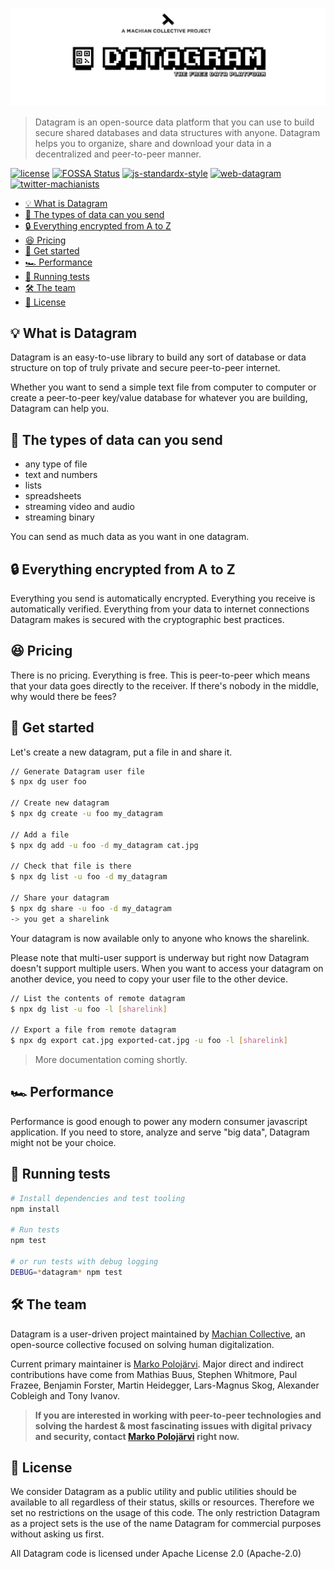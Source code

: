 ![Datagram, the free data platform](media/header.png)
> Datagram is an open-source data platform that you can use to build secure shared databases and data structures with anyone. Datagram helps you to organize, share and download your data in a decentralized and peer-to-peer manner.

[![license](https://img.shields.io/badge/license-apache--2.0-brightgreen.svg)](LICENSE) [![FOSSA Status](https://app.fossa.io/api/projects/git%2Bgithub.com%2Fmachianists%2Fdatagram-node.svg?type=shield)](https://app.fossa.io/projects/git%2Bgithub.com%2Fmachianists%2Fdatagram-node?ref=badge_shield) [![js-standardx-style](https://img.shields.io/badge/code%20style-standardx-brightgreen.svg)](http://standardjs.com) [![web-datagram](https://img.shields.io/badge/web-datagramjs.com-blue.svg)](https://datagramjs.com) [![twitter-machianists](https://img.shields.io/badge/twitter-@machianists-blue.svg)](https://twitter.com/machianists)


- [💡 What is Datagram](#-what-is-datagram)
- [🔌 The types of data can you send](#-the-types-of-data-can-you-send)
- [🔒 Everything encrypted from A to Z](#-everything-encrypted-from-a-to-z)
- [😆 Pricing](#-pricing)
- [🎁 Get started](#-get-started)
- [🏎 Performance](#-performance)
- [🔬 Running tests](#-running-tests)
- [🛠 The team](#-the-team)
- [📝 License](#-license)


## 💡 What is Datagram
Datagram is an easy-to-use library to build any sort of database or data structure on top of truly private and secure peer-to-peer internet.

Whether you want to send a simple text file from computer to computer or create a peer-to-peer key/value database for whatever you are building, Datagram can help you.


## 🔌 The types of data can you send

- any type of file
- text and numbers
- lists
- spreadsheets
- streaming video and audio
- streaming binary

You can send as much data as you want in one datagram.


## 🔒 Everything encrypted from A to Z

Everything you send is automatically encrypted. Everything you receive is automatically verified. Everything from your data to internet connections Datagram makes is secured with the cryptographic best practices.


## 😆 Pricing

There is no pricing. Everything is free. This is peer-to-peer which means that your data goes directly to the receiver. If there's nobody in the middle, why would there be fees?


## 🎁 Get started

Let's create a new datagram, put a file in and share it.
```bash
// Generate Datagram user file
$ npx dg user foo

// Create new datagram
$ npx dg create -u foo my_datagram

// Add a file
$ npx dg add -u foo -d my_datagram cat.jpg

// Check that file is there
$ npx dg list -u foo -d my_datagram

// Share your datagram
$ npx dg share -u foo -d my_datagram
-> you get a sharelink
```

Your datagram is now available only to anyone who knows the sharelink.

Please note that multi-user support is underway but right now Datagram doesn't support multiple users. When you want to access your datagram on another device, you need to copy your user file to the other device.

```bash
// List the contents of remote datagram
$ npx dg list -u foo -l [sharelink]

// Export a file from remote datagram
$ npx dg export cat.jpg exported-cat.jpg -u foo -l [sharelink]
```

> More documentation coming shortly.


## 🏎 Performance

Performance is good enough to power any modern consumer javascript application.
If you need to store, analyze and serve "big data", Datagram might not be your choice.


## 🔬 Running tests

```bash
# Install dependencies and test tooling
npm install

# Run tests
npm test

# or run tests with debug logging
DEBUG=*datagram* npm test
```

## 🛠 The team

Datagram is a user-driven project maintained by [Machian Collective](https://machian.com), an open-source collective focused on solving human digitalization.

Current primary maintainer is [Marko Polojärvi](https://twitter.com/markopolojarvi). Major direct and indirect contributions have come from Mathias Buus, Stephen Whitmore, Paul Frazee, Benjamin Forster, Martin Heidegger, Lars-Magnus Skog, Alexander Cobleigh and Tony Ivanov.

> **If you are interested in working with peer-to-peer technologies and solving the hardest & most fascinating issues with digital privacy and security, contact [Marko Polojärvi](https://twitter.com/markopolojarvi) right now.**


## 📝 License

We consider Datagram as a public utility and public utilities should be available to all regardless of their status, skills or resources. Therefore we set no restrictions on the usage of this code. The only restriction Datagram as a project sets is the use of the name Datagram for commercial purposes without asking us first.

All Datagram code is licensed under Apache License 2.0 (Apache-2.0)
